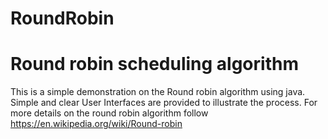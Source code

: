 # RoundRobin
# Round robin scheduling algorithm

This is a simple demonstration on the Round robin algorithm using java.
Simple and clear User Interfaces are provided to illustrate the process.
For more details on the round robin algorithm follow https://en.wikipedia.org/wiki/Round-robin
